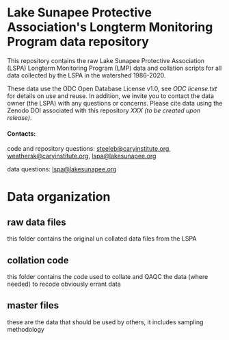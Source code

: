 # Lake Sunapee Protective Association's Longterm Monitoring Program data repository

This repository contains the raw Lake Sunapee Protective Association (LSPA) Longterm Monitoring Program (LMP) data and collation scripts for all data collected by the LSPA in the watershed 1986-2020.

These data use the ODC Open Database License v1.0, see *ODC license.txt* for details on use and reuse. In addition, we invite you to contact the data owner (the LSPA) with any questions or concerns. Please cite data using the Zenodo DOI associated with this repository *XXX (to be created upon release)*.

#### Contacts: 
code and repository questions: steeleb@caryinstitute.org, weathersk@caryinstitute.org, lspa@lakesunapee.org

data questions: lspa@lakesunapee.org


# Data organization

## raw data files
this folder contains the original un collated data files from the LSPA

## collation code
this folder contains the code used to collate and QAQC the data (where needed) to recode obviously errant data

## master files
these are the data that should be used by others, it includes sampling methodology
